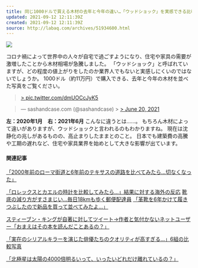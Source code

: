 ```yaml
---
title: 同じ1000ドルで買える木材の去年と今年の違い…「ウッドショック」を実感できる比較写真
updated: 2021-09-12 12:11:39Z
created: 2021-09-12 12:11:39Z
source: http://labaq.com/archives/51934600.html
---
```


[![](https://livedoor.blogimg.jp/laba_q/imgs/6/d/6d513569-s.jpg)](https://livedoor.blogimg.jp/laba_q/imgs/6/d/6d513569.jpg)

コロナ禍によって世界中の人々が自宅で過ごすようになり、住宅や家具の需要が激増したことから木材相場が急騰しました。
「ウッドショック」と呼ばれていますが、どの程度の値上がりをしたのか業界人でもないと実感しにくいのではないでしょうか。
1000ドル（約11万円）で購入できる、去年と今年の木材を並べた写真をご覧ください。

> [> pic.twitter.com/dmUOCcJyK5](https://t.co/dmUOCcJyK5)

> — sashandcase.com (@sashandcase) > [> June 20, 2021](https://twitter.com/sashandcase/status/1406627418719330304?ref_src=twsrc%5Etfw)

**左：2020年1月　右：2021年6月**
こんなに違うとは……。
もちろん木材によって違いがありますが、ウッドショックと言われるのもわかりますね。
現在は沈静化の兆しがあるものの、高止まりしたままとのこと。
日本でも建築費の高騰や工期の遅れなど、住宅や家具業界を始めとして大きな影響が出ています。

#### 関連記事

[「2000年前のローマ街道と6年前のテキサスの道路を比べてみたら…切なくなった」](http://labaq.com/archives/51933544.html)

[「ロレックスとカエルの時計を比較してみたら…」結果に対する海外の反応](http://labaq.com/archives/51933344.html)
[靴底の減り方がすさまじい…毎日18kmも歩く郵便配達員](http://labaq.com/archives/51932581.html)
[「革靴を6年かけて履きつぶしたので新品を買って並べてみたよ…」](http://labaq.com/archives/51932544.html)

[スティーブン・キングが自著に対してツイート→作者と気付かないネットユーザー「おまえはその本を読んだことあるの？」](http://labaq.com/archives/51932531.html)

[「実在のシリアルキラーを演じた俳優たちのクオリティが高すぎる…」6組の比較写真](http://labaq.com/archives/51931729.html)

[「北極星は太陽の4000倍明るいって、いったいどれだけ離れているの？」](http://labaq.com/archives/51931404.html)